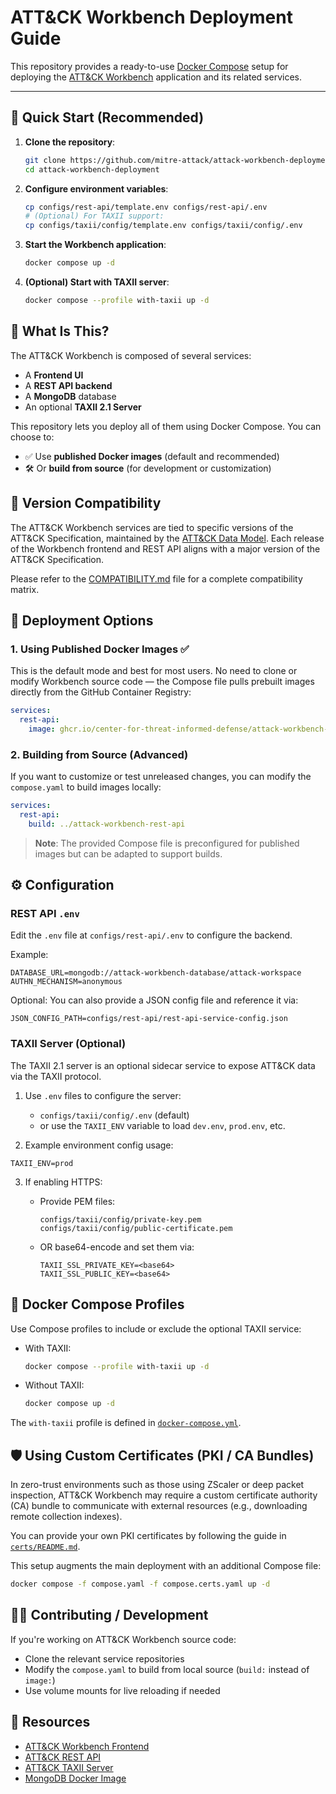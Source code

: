 # ATT\&CK Workbench Deployment Guide

This repository provides a ready-to-use [Docker Compose](https://docs.docker.com/compose/) setup for deploying the [ATT\&CK Workbench](https://github.com/center-for-threat-informed-defense/attack-workbench-frontend) application and its related services.

---

## 🚀 Quick Start (Recommended)

1. **Clone the repository**:

   ```bash
   git clone https://github.com/mitre-attack/attack-workbench-deployment.git
   cd attack-workbench-deployment
   ```

2. **Configure environment variables**:

   ```bash
   cp configs/rest-api/template.env configs/rest-api/.env
   # (Optional) For TAXII support:
   cp configs/taxii/config/template.env configs/taxii/config/.env
   ```

3. **Start the Workbench application**:

   ```bash
   docker compose up -d
   ```

4. **(Optional) Start with TAXII server**:

   ```bash
   docker compose --profile with-taxii up -d
   ```

## 🧠 What Is This?

The ATT\&CK Workbench is composed of several services:

* A **Frontend UI**
* A **REST API backend**
* A **MongoDB** database
* An optional **TAXII 2.1 Server**

This repository lets you deploy all of them using Docker Compose. You can choose to:

* ✅ Use **published Docker images** (default and recommended)
* 🛠️ Or **build from source** (for development or customization)

## 🔄 Version Compatibility

The ATT&CK Workbench services are tied to specific versions of the ATT&CK Specification, maintained by the [ATT&CK Data Model](https://github.com/mitre-attack/attack-data-model). Each release of the Workbench frontend and REST API aligns with a major version of the ATT&CK Specification.

Please refer to the [COMPATIBILITY.md](./COMPATIBILITY.md) file for a complete compatibility matrix.

## 🧩 Deployment Options

### 1. **Using Published Docker Images** ✅

This is the default mode and best for most users. No need to clone or modify Workbench source code — the Compose file pulls prebuilt images directly from the GitHub Container Registry:

```yaml
services:
  rest-api:
    image: ghcr.io/center-for-threat-informed-defense/attack-workbench-rest-api:latest
```

### 2. **Building from Source** (Advanced)

If you want to customize or test unreleased changes, you can modify the `compose.yaml` to build images locally:

```yaml
services:
  rest-api:
    build: ../attack-workbench-rest-api
```

> **Note**: The provided Compose file is preconfigured for published images but can be adapted to support builds.

## ⚙️ Configuration

### REST API `.env`

Edit the `.env` file at `configs/rest-api/.env` to configure the backend.

Example:

```env
DATABASE_URL=mongodb://attack-workbench-database/attack-workspace
AUTHN_MECHANISM=anonymous
```

Optional: You can also provide a JSON config file and reference it via:

```env
JSON_CONFIG_PATH=configs/rest-api/rest-api-service-config.json
```

### TAXII Server (Optional)

The TAXII 2.1 server is an optional sidecar service to expose ATT\&CK data via the TAXII protocol.

1. Use `.env` files to configure the server:

   * `configs/taxii/config/.env` (default)
   * or use the `TAXII_ENV` variable to load `dev.env`, `prod.env`, etc.

2. Example environment config usage:

```env
TAXII_ENV=prod
```

3. If enabling HTTPS:

   * Provide PEM files:

     ```
     configs/taxii/config/private-key.pem
     configs/taxii/config/public-certificate.pem
     ```
   * OR base64-encode and set them via:

     ```env
     TAXII_SSL_PRIVATE_KEY=<base64>
     TAXII_SSL_PUBLIC_KEY=<base64>
     ```

## 🧪 Docker Compose Profiles

Use Compose profiles to include or exclude the optional TAXII service:

* With TAXII:

  ```bash
  docker compose --profile with-taxii up -d
  ```

* Without TAXII:

  ```bash
  docker compose up -d
  ```

The `with-taxii` profile is defined in [`docker-compose.yml`](./docker-compose.yml).

## 🛡️ Using Custom Certificates (PKI / CA Bundles)

In zero-trust environments such as those using ZScaler or deep packet inspection, ATT&CK Workbench may require a custom certificate authority (CA) bundle to communicate with external resources (e.g., downloading remote collection indexes).

You can provide your own PKI certificates by following the guide in [`certs/README.md`](./certs/README.md).

This setup augments the main deployment with an additional Compose file:
```bash
docker compose -f compose.yaml -f compose.certs.yaml up -d
````
## 🧑‍💻 Contributing / Development

If you're working on ATT\&CK Workbench source code:

* Clone the relevant service repositories
* Modify the `compose.yaml` to build from local source (`build:` instead of `image:`)
* Use volume mounts for live reloading if needed


## 📎 Resources

* [ATT\&CK Workbench Frontend](https://github.com/center-for-threat-informed-defense/attack-workbench-frontend)
* [ATT\&CK REST API](https://github.com/center-for-threat-informed-defense/attack-workbench-rest-api)
* [ATT\&CK TAXII Server](https://github.com/mitre-attack/attack-workbench-taxii-server)
* [MongoDB Docker Image](https://hub.docker.com/_/mongo)
